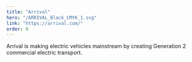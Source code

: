 ```yaml
---
title: "Arrival"
hero: "/ARRIVAL_Black_CMYK_1.svg"
link: "https://arrival.com/"
order: 0
---
```


Arrival is making electric vehicles mainstream by creating Generation 2 commercial electric transport.

